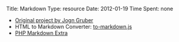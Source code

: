 Title: Markdown
Type: resource
Date: 2012-01-19
Time Spent: none

- [Original project by Jogn Gruber](http://daringfireball.net/projects/markdown/)
- HTML to Markdown Converter: [to-markdown.js](http://domchristie.github.com/to-markdown/)
- [PHP Markdown Extra](http://michelf.com/projects/php-markdown/extra/)